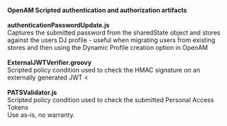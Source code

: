 <b>OpenAM Scripted authentication and authorization artifacts</b>
<br/>
<br/>
<b>authenticationPasswordUpdate.js</b>
<br/>
Captures the submitted password from the sharedState object and stores against the users DJ profile - useful when migrating users from
existing stores and then using the Dynamic Profile creation option in OpenAM
<br/>
<br/>
<b>ExternalJWTVerifier.groovy</b>
<br/>
Scripted policy condition used to check the HMAC signature on an externally generated JWT
<<br/>
<br/>
<b>PATSValidator.js</b>
<br/>
Scripted policy condition used to check the submitted Personal Access Tokens
<br/>
Use as-is, no warranty.

